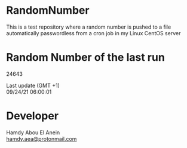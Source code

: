 # RandomNumber    
This is a test repository where a random number is pushed to a file automatically passwordless from a cron job in my Linux CentOS server    
# Random Number of the last run   
24643
      
Last update (GMT +1)    
09/24/21 06:00:01
# Developer    
Hamdy Abou El Anein   
hamdy.aea@protonmail.com
